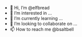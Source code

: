 - 👋 Hi, I’m @elfbread
- 👀 I’m interested in ...
- 🌱 I’m currently learning ...
- 💞️ I’m looking to collaborate on ...
- 📫 How to reach me @bsaltbell

<!---
elfbread/elfbread is a ✨ special ✨ repository because its `README.md` (this file) appears on your GitHub profile.
You can click the Preview link to take a look at your changes.
--->
